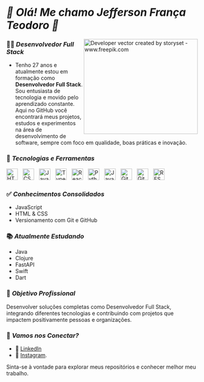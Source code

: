 # *👋 Olá! Me chamo Jefferson França Teodoro 👋*
<img align="right" alt="Developer vector created by storyset - www.freepik.com" height="250" width="300" src="https://magnet.cl/wp-content/uploads/2023/06/Desarrollo-1.gif">

### 👨‍💻 *Desenvolvedor Full Stack*
- Tenho 27 anos e atualmente estou em formação como **Desenvolvedor Full Stack**. Sou entusiasta de tecnologia e movido pelo aprendizado constante. Aqui no GitHub você encontrará meus projetos, estudos e experimentos na área de desenvolvimento de software, sempre com foco em qualidade, boas práticas e inovação.

### 🚀 *Tecnologias e Ferramentas*
<img align="left" alt="HTML" title="HTML" width="30px" style="padding-right:10px;" src="https://cdn.jsdelivr.net/gh/devicons/devicon/icons/html5/html5-original.svg"/> <img align="left" alt="CSS" title="CSS" width="30px" style="padding-right:10px;" src="https://cdn.jsdelivr.net/gh/devicons/devicon/icons/css3/css3-original.svg"/> <img align="left" alt="JavaScript" title="JavaScript" width="30px" style="padding-right:10px;" src="https://cdn.jsdelivr.net/gh/devicons/devicon/icons/javascript/javascript-original.svg"/> <img align="left" alt="TypeScript" title="TypeScript" width="30px" style="padding-right:10px;" src="https://cdn.jsdelivr.net/gh/devicons/devicon/icons/typescript/typescript-original.svg"/> <img align="left" alt="React" title="React" width="30px" style="padding-right:10px;" src="https://cdn.jsdelivr.net/gh/devicons/devicon/icons/react/react-original.svg"/> <img align="left" alt="Python" title="Python" width="30px" style="padding-right:10px;" src="https://cdn.jsdelivr.net/gh/devicons/devicon/icons/python/python-original.svg"/> <img align="left" alt="Java" title="Java" width="30px" style="padding-right:10px;" src="https://cdn.jsdelivr.net/gh/devicons/devicon/icons/java/java-original-wordmark.svg"/> <img align="left" alt="Git" title="Git" width="30px" style="padding-right:10px;" src="https://cdn.jsdelivr.net/gh/devicons/devicon/icons/git/git-original.svg"/> <img align="left" alt="GitHub" title="GitHub" width="30px" style="padding-right:10px;" src="https://cdn.jsdelivr.net/gh/devicons/devicon/icons/github/github-original-wordmark.svg"/> <img align="left" alt="REST API" title="REST API" width="30px" style="padding-right:10px;" src="https://cdn.jsdelivr.net/gh/devicons/devicon/icons/swagger/swagger-plain.svg"/>
<br/><br/>

### ✅ *Conhecimentos Consolidados*
- JavaScript
- HTML & CSS
- Versionamento com Git e GitHub

### 📚 *Atualmente Estudando*
- Java
- Clojure
- FastAPI
- Swift
- Dart

### 🎯 *Objetivo Profissional*
Desenvolver soluções completas como Desenvolvedor Full Stack, integrando diferentes tecnologias e contribuindo com projetos que impactem positivamente pessoas e organizações.

### 📲 *Vamos nos Conectar?*
- 💼 [LinkedIn](https://www.linkedin.com/in/jefferson-fran%C3%A7a-teodoro-6258ba215/)  
- 📸 [Instagram](https://www.instagram.com/franca_teodoro/).


Sinta-se à vontade para explorar meus repositórios e conhecer melhor meu trabalho.
